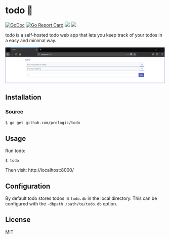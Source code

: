 # todo 📝
[![GoDoc](https://godoc.org/github.com/prologic/todo?status.svg)](https://godoc.org/github.com/prologic/todo)
[![Go Report Card](https://goreportcard.com/badge/github.com/prologic/todo)](https://goreportcard.com/report/github.com/prologic/todo)
[![](https://images.microbadger.com/badges/version/prologic/todo.svg)](https://microbadger.com/images/prologic/todo)
[![](https://images.microbadger.com/badges/image/prologic/todo.svg)](https://microbadger.com/images/prologic/todo)

todo is a self-hosted todo web app that lets you keep track of your todos
in a easy and minimal way.

![screenshot](screenshot.png)

## Installation

### Source

```#!bash
$ go get github.com/prologic/todo
```

## Usage

Run todo:

```#!bash
$ todo
```

Then visit: http://localhost:8000/

## Configuration

By default todo stores todos in `todo.db` in the local directory. This can
be configured with the `-dbpath /path/to/todo.db` option.

## License

MIT
